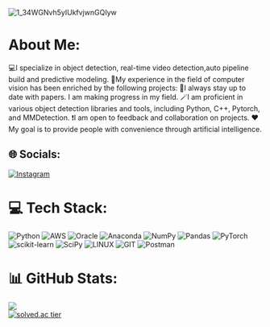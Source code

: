 ![1_34WGNvh5yIUkfvjwnGQIyw](https://github.com/hang-1n-there/hang-1n-there/assets/106570569/6517966a-a5f1-4c69-bc47-1350736a5800)
# About Me:
💻I specialize in object detection, real-time video detection,auto pipeline build and predictive modeling.
🔎My experience in the field of computer vision has been enriched by the following projects:
🔧I always stay up to date with papers. I am making progress in my field.
🪄I am proficient in various object detection libraries and tools, including Python, C++, Pytorch, and MMDetection.
❗I am open to feedback and collaboration on projects.
❤️My goal is to provide people with convenience through artificial intelligence.


## 🌐 Socials:
[![Instagram](https://img.shields.io/badge/Instagram-%23E4405F.svg?logo=Instagram&logoColor=white)](https://www.instagram.com/heojeong123/)
# 💻 Tech Stack:
![Python](https://img.shields.io/badge/python-3670A0?style=for-the-badge&logo=python&logoColor=ffdd54) ![AWS](https://img.shields.io/badge/AWS-%23FF9900.svg?style=for-the-badge&logo=amazon-aws&logoColor=white) ![Oracle](https://img.shields.io/badge/Oracle-F80000?style=for-the-badge&logo=oracle&logoColor=white) ![Anaconda](https://img.shields.io/badge/Anaconda-%2344A833.svg?style=for-the-badge&logo=anaconda&logoColor=white) ![NumPy](https://img.shields.io/badge/numpy-%23013243.svg?style=for-the-badge&logo=numpy&logoColor=white) ![Pandas](https://img.shields.io/badge/pandas-%23150458.svg?style=for-the-badge&logo=pandas&logoColor=white)  ![PyTorch](https://img.shields.io/badge/PyTorch-%23EE4C2C.svg?style=for-the-badge&logo=PyTorch&logoColor=white) ![scikit-learn](https://img.shields.io/badge/scikit--learn-%23F7931E.svg?style=for-the-badge&logo=scikit-learn&logoColor=white) ![SciPy](https://img.shields.io/badge/SciPy-%230C55A5.svg?style=for-the-badge&logo=scipy&logoColor=%white) ![LINUX](https://img.shields.io/badge/Linux-FCC624?style=for-the-badge&logo=linux&logoColor=black) ![GIT](https://img.shields.io/badge/Git-fc6d26?style=for-the-badge&logo=git&logoColor=white)  ![Postman](https://img.shields.io/badge/Postman-FF6C37?style=for-the-badge&logo=postman&logoColor=white) 
# 📊 GitHub Stats:
![](https://github-readme-stats.vercel.app/api?username=ThecoderPinar&theme=hang-1n-there_border=false&include_all_commits=true&count_private=true)<br/>
[![solved.ac tier](http://mazassumnida.wtf/api/generate_badge?boj=rud5263)](https://solved.ac/profile/rud5263)
